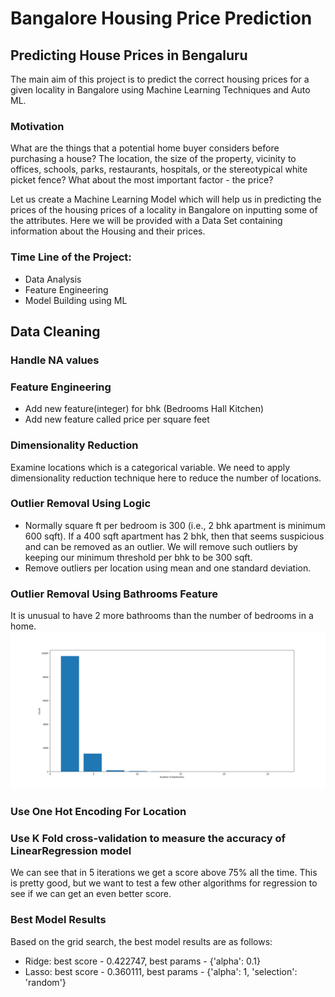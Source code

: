 # Bangalore Housing Price Prediction

## Predicting House Prices in Bengaluru

The main aim of this project is to predict the correct housing prices for a given locality in Bangalore using Machine Learning Techniques and Auto ML.

### Motivation

What are the things that a potential home buyer considers before purchasing a house? The location, the size of the property, vicinity to offices, schools, parks, restaurants, hospitals, or the stereotypical white picket fence? What about the most important factor - the price?

Let us create a Machine Learning Model which will help us in predicting the prices of the housing prices of a locality in Bangalore on inputting some of the attributes. Here we will be provided with a Data Set containing information about the Housing and their prices.

### Time Line of the Project:

- Data Analysis
- Feature Engineering
- Model Building using ML

## Data Cleaning

### Handle NA values

### Feature Engineering

- Add new feature(integer) for bhk (Bedrooms Hall Kitchen)
- Add new feature called price per square feet

### Dimensionality Reduction

Examine locations which is a categorical variable. We need to apply dimensionality reduction technique here to reduce the number of locations.

### Outlier Removal Using Logic

- Normally square ft per bedroom is 300 (i.e., 2 bhk apartment is minimum 600 sqft). If a 400 sqft apartment has 2 bhk, then that seems suspicious and can be removed as an outlier. We will remove such outliers by keeping our minimum threshold per bhk to be 300 sqft.
- Remove outliers per location using mean and one standard deviation.

### Outlier Removal Using Bathrooms Feature

It is unusual to have 2 more bathrooms than the number of bedrooms in a home.
![image description](reports/visualization/No_Bathroom_plot.png)


### Use One Hot Encoding For Location

### Use K Fold cross-validation to measure the accuracy of LinearRegression model

We can see that in 5 iterations we get a score above 75% all the time. This is pretty good, but we want to test a few other algorithms for regression to see if we can get an even better score.

### Best Model Results

Based on the grid search, the best model results are as follows:

- Ridge: best score - 0.422747, best params - {'alpha': 0.1}
- Lasso: best score - 0.360111, best params - {'alpha': 1, 'selection': 'random'}

